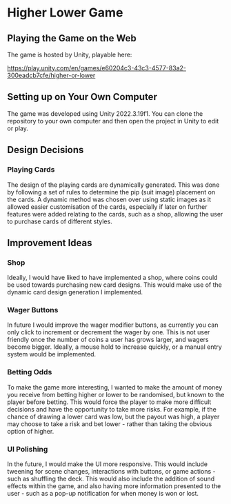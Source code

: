 # Higher Lower Game
## Playing the Game on the Web
The game is hosted by Unity, playable here:

https://play.unity.com/en/games/e60204c3-43c3-4577-83a2-300eadcb7cfe/higher-or-lower

## Setting up on Your Own Computer
The game was developed using Unity 2022.3.19f1. You can clone the repository to your own computer and then open the project in Unity to edit or play.

## Design Decisions
### Playing Cards
The design of the playing cards are dynamically generated. This was done by following a set of rules to determine the pip (suit image) placement on the cards. A dynamic method was chosen over using static images as it allowed easier customisation of the cards, especially if later on further features were added relating to the cards, such as a shop, allowing the user to purchase cards of different styles.


## Improvement Ideas
### Shop
Ideally, I would have liked to have implemented a shop, where coins could be used towards purchasing new card designs. This would make use of the dynamic card design generation I implemented.

### Wager Buttons
In future I would improve the wager modifier buttons, as currently you can only click to increment or decrement the wager by one. This is not user friendly once the number of coins a user has grows larger, and wagers become bigger. Ideally, a mouse hold to increase quickly, or a manual entry system would be implemented.

### Betting Odds
To make the game more interesting, I wanted to make the amount of money you receive from betting higher or lower to be randomised, but known to the player before betting. This would force the player to make more difficult decisions and have the opportunity to take more risks. For example, if the chance of drawing a lower card was low, but the payout was high, a player may choose to take a risk and bet lower - rather than taking the obvious option of higher.

### UI Polishing
In the future, I would make the UI more responsive. This would include tweening for scene changes, interactions with buttons, or game actions - such as shuffling the deck. This would also include the addition of sound effects within the game, and also having more information presented to the user - such as a pop-up notification for when money is won or lost.
